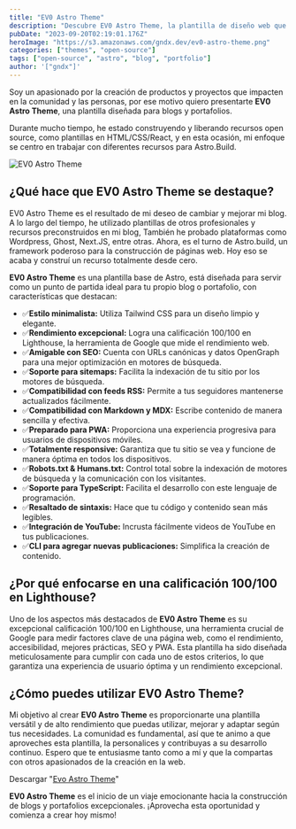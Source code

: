 ```yaml
---
title: "EV0 Astro Theme"
description: "Descubre EV0 Astro Theme, la plantilla de diseño web que revolucionará la forma en que construyes tu blog o portafolio en línea."
pubDate: "2023-09-20T02:19:01.176Z"
heroImage: "https://s3.amazonaws.com/gndx.dev/ev0-astro-theme.png"
categories: ["themes", "open-source"]
tags: ["open-source", "astro", "blog", "portfolio"]
author: '["gndx"]'
---
```


Soy un apasionado por la creación de productos y proyectos que impacten en la comunidad y las personas, por ese motivo quiero presentarte **EV0 Astro Theme**, una plantilla diseñada para blogs y portafolios.

Durante mucho tiempo, he estado construyendo y liberando recursos open source, como plantillas en HTML/CSS/React, y en esta ocasión, mi enfoque se centro en trabajar con diferentes recursos para Astro.Build.

![EV0 Astro Theme](https://s3.amazonaws.com/gndx.dev/ev0-astro-theme.png)

## ¿Qué hace que EV0 Astro Theme se destaque?

EV0 Astro Theme es el resultado de mi deseo de cambiar y mejorar mi blog. A lo largo del tiempo, he utilizado plantillas de otros profesionales y recursos preconstruidos en mi blog, También he probado plataformas como Wordpress, Ghost, Next.JS, entre otras. Ahora, es el turno de Astro.build, un framework poderoso para la construcción de páginas web. Hoy eso se acaba y construí un recurso totalmente desde cero.

**EV0 Astro Theme** es una plantilla base de Astro, está diseñada para servir como un punto de partida ideal para tu propio blog o portafolio, con características que destacan:

- ✅**Estilo minimalista:** Utiliza Tailwind CSS para un diseño limpio y elegante.
- ✅**Rendimiento excepcional:** Logra una calificación 100/100 en Lighthouse, la herramienta de Google que mide el rendimiento web.
- ✅**Amigable con SEO:** Cuenta con URLs canónicas y datos OpenGraph para una mejor optimización en motores de búsqueda.
- ✅**Soporte para sitemaps:** Facilita la indexación de tu sitio por los motores de búsqueda.
- ✅**Compatibilidad con feeds RSS:** Permite a tus seguidores mantenerse actualizados fácilmente.
- ✅**Compatibilidad con Markdown y MDX:** Escribe contenido de manera sencilla y efectiva.
- ✅**Preparado para PWA:** Proporciona una experiencia progresiva para usuarios de dispositivos móviles.
- ✅**Totalmente responsive:** Garantiza que tu sitio se vea y funcione de manera óptima en todos los dispositivos.
- ✅**Robots.txt & Humans.txt:** Control total sobre la indexación de motores de búsqueda y la comunicación con los visitantes.
- ✅**Soporte para TypeScript:** Facilita el desarrollo con este lenguaje de programación.
- ✅**Resaltado de sintaxis:** Hace que tu código y contenido sean más legibles.
- ✅**Integración de YouTube:** Incrusta fácilmente videos de YouTube en tus publicaciones.
- ✅**CLI para agregar nuevas publicaciones:** Simplifica la creación de contenido.

## ¿Por qué enfocarse en una calificación 100/100 en Lighthouse?

Uno de los aspectos más destacados de **EV0 Astro Theme** es su excepcional calificación 100/100 en Lighthouse, una herramienta crucial de Google para medir factores clave de una página web, como el rendimiento, accesibilidad, mejores prácticas, SEO y PWA. Esta plantilla ha sido diseñada meticulosamente para cumplir con cada uno de estos criterios, lo que garantiza una experiencia de usuario óptima y un rendimiento excepcional.

## ¿Cómo puedes utilizar EV0 Astro Theme?

Mi objetivo al crear **EV0 Astro Theme** es proporcionarte una plantilla versátil y de alto rendimiento que puedas utilizar, mejorar y adaptar según tus necesidades. La comunidad es fundamental, así que te animo a que aproveches esta plantilla, la personalices y contribuyas a su desarrollo continuo. Espero que te entusiasme tanto como a mí y que la compartas con otros apasionados de la creación en la web.

Descargar "[Evo Astro Theme](https://github.com/gndx/ev0-astro-theme)"

**EV0 Astro Theme** es el inicio de un viaje emocionante hacia la construcción de blogs y portafolios excepcionales. ¡Aprovecha esta oportunidad y comienza a crear hoy mismo!
